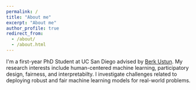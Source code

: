 ```yaml
---
permalink: /
title: "About me"
excerpt: "About me"
author_profile: true
redirect_from: 
  - /about/
  - /about.html
---
```


I'm a first-year PhD Student at UC San Diego advised by [Berk Ustun](https://www.berkustun.com/). My research interests include human-centered machine learning, participatory design, fairness, and interpretabilty. I investigate challenges related to deploying robust and fair machine learning models for real-world problems. 

<!-- I'm a first-year PhD Student at UC San Diego advised by Berk Ustun. I earned a bachelor's degree in Computer Science at Harvard, where I worked with Professors Jim Waldo and Stuart Shieber, and Dr. David Alvarez-Melis (Microsoft Research). After graduation I worked as a Machine Learning Research Engineer, first at Lendbuzz, a startup dedicated to increasing access to financial services, and then at Twitter Cortex. My research interests include human-centered machine learning, participatory design, fairness, and interpretabilty. My non-academic interests include cycling, cooking, climbing, squash and percussion instruments. 
 -->
